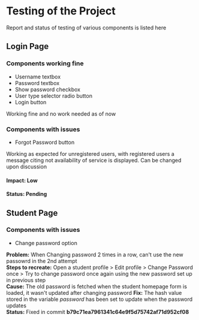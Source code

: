# Testing of the Project

Report and status of testing of various components is listed here

## Login Page

### Components working fine
* Username textbox
* Password textbox
* Show password checkbox
* User type selector radio button
* Login button

Working fine and no work needed as of now


### Components with issues
* Forgot Password button

Working as expected for unregistered users, with registered users a message citing not availability of service is displayed. Can be changed upon discussion


#### Impact: Low
#### Status: Pending


## Student Page

### Components with issues
* Change password option

**Problem:** When Changing password 2 times in a row, can't use the new passowrd in the 2nd attempt    
**Steps to recreate:** Open a student profile > Edit profile > Change Password once > Try to change password once again using the new password set up in previous step  
**Cause:** The old password is fetched when the student homepage form is loaded, it wasn't updated after changing password 
**Fix:** The hash value stored in the variable *password* has been set to update when the password updates  
**Status:** Fixed in commit **b79c71ea7961341c64e9f5d75742af71d952cf08**
